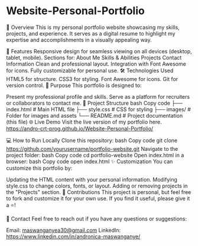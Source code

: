 # Website-Personal-Portfolio

📖 Overview
This is my personal portfolio website showcasing my skills, projects, and experience. It serves as a digital resume to highlight my expertise and accomplishments in a visually appealing way.

🚀 Features
Responsive design for seamless viewing on all devices (desktop, tablet, mobile).
Sections for:
About Me
Skills & Abilities
Projects
Contact Information
Clean and professional layout.
Integration with Font Awesome for icons.
Fully customizable for personal use.
🛠️ Technologies Used
HTML5 for structure.
CSS3 for styling.
Font Awesome for icons.
Git for version control.
🎯 Purpose
This portfolio is designed to:

Present my professional profile and skills.
Serve as a platform for recruiters or collaborators to contact me.
📂 Project Structure
bash
Copy code
├── index.html         # Main HTML file
├── style.css          # CSS for styling
├── images/            # Folder for images and assets
└── README.md          # Project documentation (this file)
🌐 Live Demo
Visit the live version of my portfolio here.
https://andro-crt-prog.github.io/Website-Personal-Portfolio/

💻 How to Run Locally
Clone this repository:
bash
Copy code
git clone https://github.com/yourusername/portfolio-website.git
Navigate to the project folder:
bash
Copy code
cd portfolio-website
Open index.html in a browser:
bash
Copy code
open index.html
✨ Customization
You can customize this portfolio by:

Updating the HTML content with your personal information.
Modifying style.css to change colors, fonts, or layout.
Adding or removing projects in the "Projects" section.
🤝 Contributions
This project is personal, but feel free to fork and customize it for your own use. If you find it useful, please give it a ⭐!

📧 Contact
Feel free to reach out if you have any questions or suggestions:

Email: maswanganyea30@gmail.com
LinkedIn: https://www.linkedin.com/in/andronica-maswanganye/

